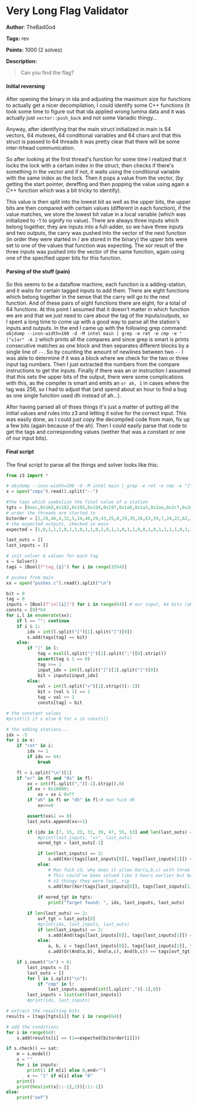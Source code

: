 # Very Long Flag Validator

**Author**: TheBadGod

**Tags:** rev

**Points:** 1000 (2 solves)

**Description:** 

> Can you find the flag?

#### Initial reversing

After opening the binary in ida and adjusting the maximum size for functions
to actually get a nicer decompilation, I could identify some C++ functions
(it took some time to figure out that ida applied wrong lumina data and
it was actually just `vector::push_back` and not some Variadic thingy...

Anyway, after identifying that the main struct initialized in main is
64 vectors, 64 mutexes, 64 conditional variables and 64 chars and that
this struct is passed to 64 threads it was pretty clear that there will be
some inter-trhead communication.

So after looking at the first thread's function for some time I realized
that it locks the lock with a certain index in the struct, then checks if
there's something in the vector and if not, it waits using the conditional
variable with the same index as the lock. Then it pops a value from the vector,
(by getting the start pointer, dereffing and then popping the value using again
a C++ function which was a bit tricky to identify).

This value is then split into the lowest bit as well as the upper bits,
the upper bits are then compared with certain values (different in each
function), if the value matches, we store the lowest bit value in a local
variable (which was initialized to -1 to signify no value). There are always
three inputs which belong together, they are inputs into a full-adder, so we
have three inputs and two outputs, the carry was pushed into the vector
of the next function (in order they were started in / are stored in the binary)
the upper bits were set to one of the values that function was expecting.
The xor result of the three inputs was pushed into the vector of the same
function, again using one of the specified upper bits for this function.

#### Parsing of the stuff (pain)

So this seems to be a dataflow machine, each function is a adding-station,
and it waits for certain tagged inputs to add them. There are eight functions
which belong together in the sense that the carry will go to the next function.
And of these pairs of eight functions there are eight, for a total of 64
functions. At this point I assumed that it doesn't matter in which function
we are and that we just need to care about the tag of the inputs/outputs,
so I spent a long time to come up with a good way to parse all the station's
inputs and outputs. In the end I came up with the following grep command:
`objdump --insn-width=100 -d -M intel main | grep -e ret -e cmp -e "[^x]or" -A 2`
which prints all the compares and since grep is smart is prints consecutive
matches as one block and then separates different blocks by a single line
of `--`. So by counting the amount of newlines between two `--` I was able
to determine if it was a block where we check for the two or three input
tag numbers. Then I just extracted the numbers from the compare instructions
to get the inputs. Finally if there was an or instruction I assumed that this
sets the upper bits of the output, there were some complications with this,
as the compiler is smart and emits an `or ah, 1` in cases where the tag
was 256, so I had to adjust that (and spend about an hour to find a bug
as one single function used dh instead of ah...).

After having parsed all of thses things it's just a matter of putting
all the initial values and rules into z3 and letting it solve for the
correct input. This was easily done, as I could just copy the decompiled
code from main, fix up a few bits (again because of the ah). Then
I could easily parse that code to get the tags and corresponding values
(wether that was a constant or one of our input bits).

#### Final script

The final script to parse all the things and solver looks like this:
```python
from z3 import *

# objdump --insn-width=100 -d -M intel main | grep -e ret -e cmp -e "[^x]or" -A 2 > cmps
x = open("cmps").read().split("--")

#the tags which symbolize the final value of a station
tgts = [0xec,0x16d,0x182,0x185,0x194,0x197,0x1a0,0x1a3,0x2ae,0x2cf,0x2d2,0x2e4,0x2f3,0x2ff,0x308,0x30e,0x4cd,0x4d0,0x4e5,0x4e8,0x4f7,0x4fa,0x4fd,0x503,0x57e,0x6a4,0x6b9,0x6bc,0x6cb,0x6ce,0x6d7,0x6dd,0x800,0x84e,0x863,0x866,0x869,0x86c,0x86f,0x875,0xa43,0xa46,0xa5b,0xa6d,0xa7c,0xa7f,0xa88,0xa8e,0xb6c,0xbd5,0xbff,0xc02,0xc11,0xc1d,0xc20,0xc26,0xce3,0xdb8,0xdcd,0xdd0,0xdd3,0xdd6,0xdd9,0xddf]
# order the threads are started in
bitorder = [2,28,46,4,32,5,14,40,29,43,25,0,19,35,16,63,59,7,24,22,62,30,36,56,44,42,6,11,58,47,39,34,17,31,26,41,37,3,50,53,13,27,21,49,1,12,51,20,9,52,55,18,10,15,61,8,38,45,23,54,33,60,57,48]
# the expected outputs, checked in main
expected = [1,0,1,1,1,0,1,1,0,1,1,0,1,0,1,1,0,1,1,0,0,1,0,1,1,1,1,0,1,1,1,1,0,1,0,0,0,0,1,1,1,1,0,0,1,0,1,0,0,0,0,0,1,0,0,0,1,1,1,0,1,1,1,1]

last_outs = []
last_inputs = []

# init solver & values for each tag
s = Solver()
tags = [Bool(f"tag_{i}") for i in range(3554)]

# pushes from main
xx = open("pushes.c").read().split("\n")

bit = 0
tag = 0
inputs = [Bool(f"in[{i}]") for i in range(64)] # our input, 64 bits (aka 8 bytes == 16 hex chars)
consts = [0]*64
for i,l in enumerate(xx):
    if l == "": continue
    if i & 1:   
        idx = int(l.split("[")[1].split("]")[0])
        s.add(tags[tag] == bit)
    else:
        if "|" in l:
            tag = eval(l.split("|")[1].split(";")[0].strip())
            assert(tag & 1 == 0)
            tag >>= 1
            input_idx = int(l.split("[")[1].split("]")[0])
            bit = inputs[input_idx]
        else:
            val = int(l.split("=")[1].strip()[:-1])
            bit = (val & 1) == 1
            tag = val >> 1
            consts[tag] = bit

# the constant values
#print([1 if x else 0 for x in consts])

# the adding stations...
idx = -5
for i in x:
    if "ret" in i:
        idx += 1
        if idx == 64:
            break

    fl = i.split("\n")[1]
    if "or" in fl and "0x" in fl:
        xx = int(fl.split(",")[-1].strip(),0)
        if xx > 0x10000:
            xx = xx & 0xff
        if "ah" in fl or "dh" in fl:# man fuck dh
            xx<<=8

        assert(xx&1 == 0)
        last_outs.append(xx>>1)

        if (idx in [7, 15, 23, 31, 39, 47, 55, 63] and len(last_outs) == 1) or len(last_outs) == 2:
            #print(last_inputs, "=>", last_outs)
            xored_tgt = last_outs[-1]

            if len(last_inputs) == 2:
                s.add(Xor(tags[last_inputs[0]], tags[last_inputs[1]]) == tags[xored_tgt])
            else:
                # Man fuck z3, why does it allow Xor(a,b,c) with three inputs but doesn't fucking work
                # This could've been solved like 3 hours earlier but because of this fucking
                # z3 thingy they were lost, rip
                s.add(Xor(Xor(tags[last_inputs[0]], tags[last_inputs[1]]), tags[last_inputs[2]]) == tags[xored_tgt])
        
            if xored_tgt in tgts:
                print("Target found: ", idx, last_inputs, last_outs)

        if len(last_outs) == 2:
            ovf_tgt = last_outs[0]
            #print(idx, last_inputs, last_outs)
            if len(last_inputs) == 2:
                s.add(And(tags[last_inputs[0]], tags[last_inputs[1]]) == tags[ovf_tgt])
            else:
                a, b, c = tags[last_inputs[0]], tags[last_inputs[1]], tags[last_inputs[2]]
                s.add(Or(And(a,b), And(a,c), And(b,c)) == tags[ovf_tgt])

    if i.count("\n") > 6:
        last_inputs = []
        last_outs = []
        for l in i.split("\n"):
            if "cmp" in l:
                last_inputs.append(int(l.split(",")[-1],0))
        last_inputs = list(set(last_inputs))
        #print(idx, last_inputs)

# extract the resulting bits
results = [tags[tgts[i]] for i in range(64)]

# add the conditions
for i in range(64):
    s.add(results[i] == (1==expected[bitorder[i]]))

if s.check() == sat:
    m = s.model()
    x = ""
    for i in inputs:
        print(1 if m[i] else 0,end="")
        x += "1" if m[i] else "0"
    print()
    print(hex(int(x[::-1],2))[:1:-1])
else:
    print("oof")
```
